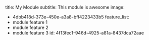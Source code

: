 title: My Module
subtitle: This module is awesome
image:
  - 4dbb418d-373e-450e-a3a8-bff4223433b5
feature_list:
  - module feature 1
  - module feature 2
  - module feature 3
id: 4f13fec1-946d-4925-a81a-8437dca72aae
